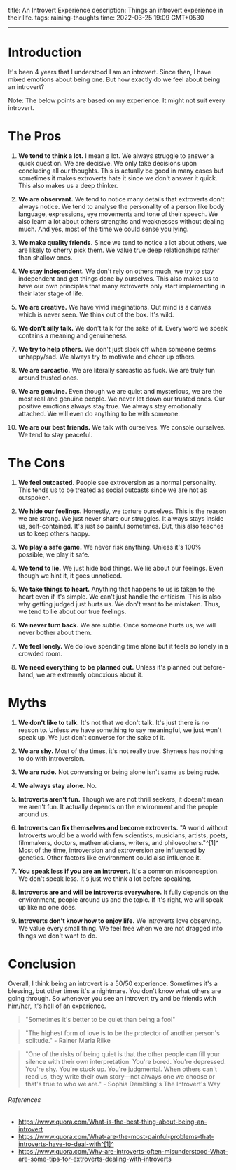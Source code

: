 title: An Introvert Experience
description: Things an introvert experience in their life.
tags: raining-thoughts
time: 2022-03-25 19:09 GMT+0530

---

# Introduction

It's been 4 years that I understood I am an introvert. Since then, I have mixed emotions about being one. But how exactly do we feel about being an introvert?

Note: The below points are based on my experience. It might not suit every introvert.

# The Pros

1.  **We tend to think a lot.** I mean a lot. We always struggle to answer a quick question. We are decisive. We only take decisions upon concluding all our thoughts. This is actually be good in many cases but sometimes it makes extroverts hate it since we don't answer it quick. This also makes us a deep thinker.

2.  **We are observant.** We tend to notice many details that extroverts don't always notice. We tend to analyse the personality of a person like body language, expressions, eye movements and tone of their speech. We also learn a lot about others strengths and weaknesses without dealing much. And yes, most of the time we could sense you lying.

3.  **We make quality friends.** Since we tend to notice a lot about others, we are likely to cherry pick them. We value true deep relationships rather than shallow ones.

4.  **We stay independent.** We don't rely on others much, we try to stay independent and get things done by ourselves. This also makes us to have our own principles that many extroverts only start implementing in their later stage of life.

5.  **We are creative.** We have vivid imaginations. Out mind is a canvas which is never seen. We think out of the box. It's wild.

6.  **We don't silly talk.** We don't talk for the sake of it. Every word we speak contains a meaning and genuineness.

7.  **We try to help others.** We don't just slack off when someone seems unhappy/sad. We always try to motivate and cheer up others.

8.  **We are sarcastic.** We are literally sarcastic as fuck. We are truly fun around trusted ones.

9.  **We are genuine.** Even though we are quiet and mysterious, we are the most real and genuine people. We never let down our trusted ones. Our positive emotions always stay true. We always stay emotionally attached. We will even do anything to be with someone.

10. **We are our best friends.** We talk with ourselves. We console ourselves. We tend to stay peaceful.

# The Cons

1.  **We feel outcasted.** People see extroversion as a normal personality. This tends us to be treated as social outcasts since we are not as outspoken.

2.  **We hide our feelings.** Honestly, we torture ourselves. This is the reason we are strong. We just never share our struggles. It always stays inside us, self-contained. It's just so painful sometimes. But, this also teaches us to keep others happy.

3.  **We play a safe game.** We never risk anything. Unless it's 100% possible, we play it safe.

4.  **We tend to lie.** We just hide bad things. We lie about our feelings. Even though we hint it, it goes unnoticed.

5.  **We take things to heart.** Anything that happens to us is taken to the heart even if it's simple. We can't just handle the criticism. This is also why getting judged just hurts us. We don't want to be mistaken. Thus, we tend to lie about our true feelings.

6.  **We never turn back.** We are subtle. Once someone hurts us, we will never bother about them.

7.  **We feel lonely.** We do love spending time alone but it feels so lonely in a crowded room.

8.  **We need everything to be planned out.** Unless it's planned out before-hand, we are extremely obnoxious about it.

# Myths

1. **We don't like to talk.** It's not that we don't talk. It's just there is no reason to. Unless we have something to say meaningful, we just won't speak up. We just don't converse for the sake of it.

2. **We are shy.** Most of the times, it's not really true. Shyness has nothing to do with introversion.

3. **We are rude.** Not conversing or being alone isn't same as being rude.

4. **We always stay alone.** No.

5. **Introverts aren't fun.** Though we are not thrill seekers, it doesn't mean we aren't fun. It actually depends on the environment and the people around us.

6. **Introverts can fix themselves and become extroverts.** "A world without Introverts would be a world with few scientists, musicians, artists, poets, filmmakers, doctors, mathematicians, writers, and philosophers."^[1]^ Most of the time, introversion and extroversion are influenced by genetics. Other factors like environment could also influence it.

7. **You speak less if you are an introvert.** It's a common misconception. We don't speak less. It's just we think a lot before speaking.

8. **Introverts are and will be introverts everywhere.** It fully depends on the environment, people around us and the topic. If it's right, we will speak up like no one does.

9. **Introverts don't know how to enjoy life.** We introverts love observing. We value every small thing. We feel free when we are not dragged into things we don't want to do.

# Conclusion

Overall, I think being an introvert is a 50/50 experience. Sometimes it's a blessing, but other times it's a nightmare. You don't know what others are going through. So whenever you see an introvert try and be friends with him/her, it's hell of an experience.

> "Sometimes it's better to be quiet than being a fool"

> "The highest form of love is to be the protector of another person's solitude." - Rainer Maria Rilke

> "One of the risks of being quiet is that the other people can fill your silence with their own interpretation: You're bored. You're depressed. You're shy. You're stuck up. You're judgmental. When others can't read us, they write their own story—not always one we choose or that's true to who we are." - Sophia Dembling's The Introvert's Way

###### References

-   https://www.quora.com/What-is-the-best-thing-about-being-an-introvert
-   https://www.quora.com/What-are-the-most-painful-problems-that-introverts-have-to-deal-with^[1]^
-   https://www.quora.com/Why-are-introverts-often-misunderstood-What-are-some-tips-for-extroverts-dealing-with-introverts
